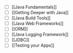 - [ ] [[Java Fundamentals]]
- [ ] [[Getting Deeper with Java]]
- [ ] [[Java Build Tools]]
- [ ] [[Java Web Frameworks]]
- [ ] [[ORM]]
- [ ] [[Java Logging Framework]]
- [ ] [[JDBC]]
- [ ] [[Testing your Apps]]